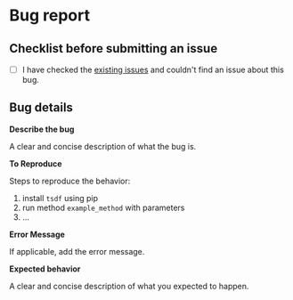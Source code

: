 # Bug report

## Checklist before submitting an issue

- [ ] I have checked the [existing issues](https://github.com/biomarkersParkinson/tsdf/issues) and couldn't find an issue about this bug.

## Bug details

**Describe the bug**

A clear and concise description of what the bug is.

**To Reproduce**

Steps to reproduce the behavior:
1. install `tsdf` using pip
2. run method `example_method` with parameters
3. ...

**Error Message**

If applicable, add the error message.

**Expected behavior**

A clear and concise description of what you expected to happen.
